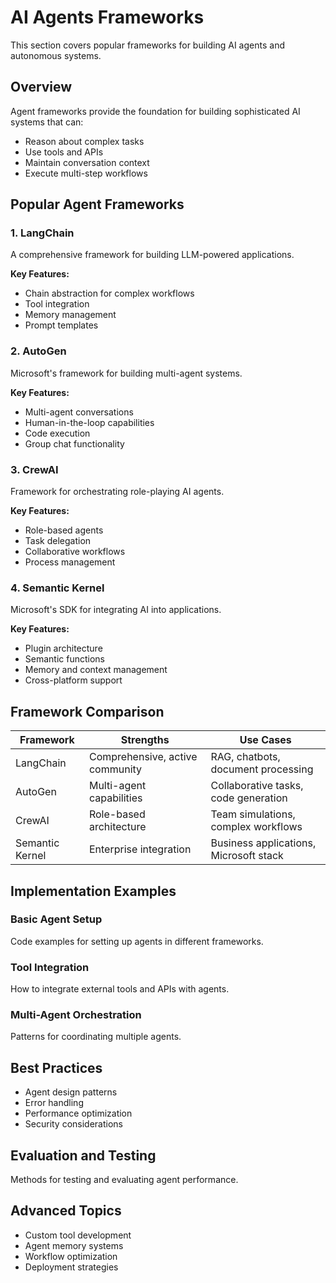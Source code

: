 # AI Agents Frameworks

This section covers popular frameworks for building AI agents and autonomous systems.

## Overview

Agent frameworks provide the foundation for building sophisticated AI systems that can:

- Reason about complex tasks
- Use tools and APIs
- Maintain conversation context
- Execute multi-step workflows

## Popular Agent Frameworks

### 1. LangChain

A comprehensive framework for building LLM-powered applications.

**Key Features:**
- Chain abstraction for complex workflows
- Tool integration
- Memory management
- Prompt templates

### 2. AutoGen

Microsoft's framework for building multi-agent systems.

**Key Features:**
- Multi-agent conversations
- Human-in-the-loop capabilities
- Code execution
- Group chat functionality

### 3. CrewAI

Framework for orchestrating role-playing AI agents.

**Key Features:**
- Role-based agents
- Task delegation
- Collaborative workflows
- Process management

### 4. Semantic Kernel

Microsoft's SDK for integrating AI into applications.

**Key Features:**
- Plugin architecture
- Semantic functions
- Memory and context management
- Cross-platform support

## Framework Comparison

| Framework | Strengths | Use Cases |
|-----------|-----------|-----------|
| LangChain | Comprehensive, active community | RAG, chatbots, document processing |
| AutoGen | Multi-agent capabilities | Collaborative tasks, code generation |
| CrewAI | Role-based architecture | Team simulations, complex workflows |
| Semantic Kernel | Enterprise integration | Business applications, Microsoft stack |

## Implementation Examples

### Basic Agent Setup

Code examples for setting up agents in different frameworks.

### Tool Integration

How to integrate external tools and APIs with agents.

### Multi-Agent Orchestration

Patterns for coordinating multiple agents.

## Best Practices

- Agent design patterns
- Error handling
- Performance optimization
- Security considerations

## Evaluation and Testing

Methods for testing and evaluating agent performance.

## Advanced Topics

- Custom tool development
- Agent memory systems
- Workflow optimization
- Deployment strategies
